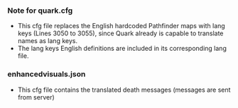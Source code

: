### Note for quark.cfg
- This cfg file replaces the English hardcoded Pathfinder maps with lang keys (Lines 3050 to 3055), since Quark already is capable to translate names as lang keys.
- The lang keys English definitions are included in its corresponding lang file.
### enhancedvisuals.json
- This cfg file contains the translated death messages (messages are sent from server)
